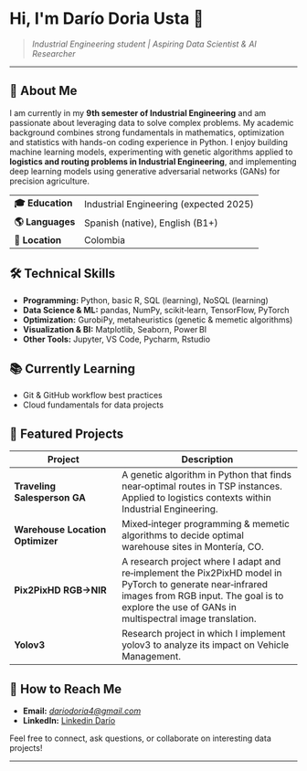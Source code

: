 # Hi, I'm **Darío Doria Usta** 👋

> *Industrial Engineering student | Aspiring Data Scientist & AI Researcher*

---

## 🧠 About Me

I am currently in my **9th semester of Industrial Engineering** and am passionate about leveraging data to solve complex problems. My academic background combines strong fundamentals in mathematics, optimization and statistics with hands-on coding experience in Python. I enjoy building machine learning models, experimenting with genetic algorithms applied to **logistics and routing problems in Industrial Engineering**, and implementing deep learning models using generative adversarial networks (GANs) for precision agriculture.

| | |
|---|---|
| **🎓 Education** | Industrial Engineering (expected 2025) |
| **🌎 Languages** | Spanish (native), English (B1+) |
| **📌 Location** | Colombia|

## 🛠️ Technical Skills

- **Programming:** Python, basic R, SQL (learning), NoSQL (learning)
- **Data Science & ML:** pandas, NumPy, scikit‑learn, TensorFlow, PyTorch
- **Optimization:** GurobiPy, metaheuristics (genetic & memetic algorithms)
- **Visualization & BI:** Matplotlib, Seaborn, Power BI
- **Other Tools:** Jupyter, VS Code, Pycharm, Rstudio

## 📚 Currently Learning

- Git & GitHub workflow best practices
- Cloud fundamentals for data projects

## 🔭 Featured Projects

| Project | Description |
|---------|-------------|
| **Traveling Salesperson GA** | A genetic algorithm in Python that finds near‑optimal routes in TSP instances. Applied to logistics contexts within Industrial Engineering. |
| **Warehouse Location Optimizer** | Mixed‑integer programming & memetic algorithms to decide optimal warehouse sites in Montería, CO. |
| **Pix2PixHD RGB→NIR** | A research project where I adapt and re‑implement the Pix2PixHD model in PyTorch to generate near‑infrared images from RGB input. The goal is to explore the use of GANs in multispectral image translation. |
| **Yolov3** | Research project in which I implement yolov3 to analyze its impact on Vehicle Management. |

<!-- Add more project links or pin them on your GitHub profile -->

## 🤝 How to Reach Me

- **Email:** *dariodoria4@gmail.com*  
- **LinkedIn:** [Linkedin Darío](https://www.linkedin.com/in/dario-doria-b547a3277)  


Feel free to connect, ask questions, or collaborate on interesting data projects!

---

